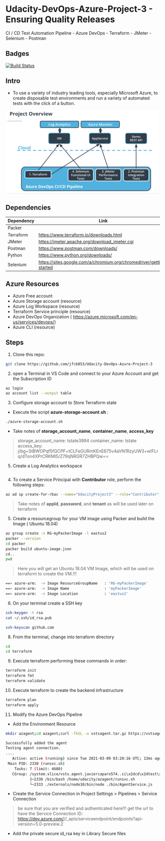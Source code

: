 # Udacity-DevOps-Azure-Project-3 - Ensuring Quality Releases
CI / CD Test Automation Pipeline - Azure DevOps - Terraform - JMeter -Selenium - Postman


## Badges

[![Build Status](https://dev.azure.com/javiercaparo574/udacity-project-3/_apis/build/status/jfcb853.Udacity-DevOps-Azure-Project-3%20(2)?branchName=main)](https://dev.azure.com/javiercaparo574/udacity-project-3/_build/latest?definitionId=17&branchName=main)

## Intro

* To use  a variety of industry leading tools, especially Microsoft Azure, to create disposable test environments and run a variety of automated tests with the click of a button.

![intro.png](./images/intro.png)

## Dependencies
| Dependency | Link |
| ------ | ------ |
| Packer | |
| Terraform | https://www.terraform.io/downloads.html |
| JMeter |  https://jmeter.apache.org/download_jmeter.cgi|
| Postman | https://www.postman.com/downloads/ |
| Python | https://www.python.org/downloads/ |
| Selenium | https://sites.google.com/a/chromium.org/chromedriver/getting-started |
 

## Azure Resources
 - Azure Free account  
 - Azure Storage account (resource)
 - Azure Log Workspace (resource)
 - Terraform Service principle (resource)
 - Azure DevOps Organization ( https://azure.microsoft.com/en-us/services/devops/)
 - Azure CLI (resource)

## Steps

1. Clone this repo:

```sh
git clone https://github.com/jfcb853/Udacity-DevOps-Azure-Project-3
```

2. open a Terminal in VS Code and connect to your Azure Account and get the Subscription ID

```bash
az login 
az account list --output table
```

3. Configure storage account to Store Terraform state

* Execute the script **azure-storage-account.sh** :

```bash
./azure-storage-account.sh
```

* Take notes of **storage_account_name**, **container_name**, **access_key**

> storage_account_name: tstate3994
> container_name: tstate
> access_key: j/bg+StBWOPqf5fQCPF+tCLFeGURmKEnE675v4aVN1RzyUW3+wlFLrq/dTon4XPrCRKMl5/Z79qNRGR7ZHBPQw==

5. Create a Log Analytics workspace

```bash

```

4. To create a  Service Principal with **Contributor** role, perform the following steps:

```bash
az ad sp create-for-rbac --name="UdacityProject3" --role="Contributor" 
```

> Take notes of **appId**, **password**, and **tenant** as will be used later on terraform

5. Create a resourcegroup for your VM image using Packer and build the Image ( Ubuntu 18.04)

```bash
az group create -n RG-myPackerImage -l eastus2
packer --version
cd packer
packer build ubuntu-image.json
cd..
pwd
```

> Here you will get an Ubuntu 18.04 VM Image, which will be used on terraform to create the VM.!!!

```bash
==> azure-arm:  -> Image ResourceGroupName   : 'RG-myPackerImage'
==> azure-arm:  -> Image Name                : 'myPackerImage'
==> azure-arm:  -> Image Location            : 'eastus2'
```

6.  On your terminal create a SSH key

```bash
ssh-keygen -t rsa
cat ~/.ssh/id_rsa.pub
```

```bash
ssh-keyscan github.com
```

8. From the terminal, change into terraform directory

```bash
cd
cd terraform
```

9. Execute terraform performing these commands in order:

```bash
terraform init
terraform fmt
terraform validate

```

10. Execute terraform to create the backend infrastructure

```bash
terraform plan 
terraform apply
```

11. Modify the Azure DevOps Pipeline

* Add the Environment Resource

```bash
mkdir azagent;cd azagent;curl -fkSL -o vstsagent.tar.gz https://vstsagentpackage.azureedge.net/agent/2.183.1/vsts-agent-linux-x64-2.183.1.tar.gz;tar -zxvf vstsagent.tar.gz; if [ -x "$(command -v systemctl)" ]; then ./config.sh --environment --environmentname "TESTING" --acceptteeeula --agent $HOSTNAME --url https://dev.azure.com/javiercaparo574/ --work _work --projectname 'udacity-project-3' --auth PAT --token ngxxtqxo3viuio3qjt4mex3soe5v4nsxq7ehkskoe4gh6s6ecg7q --runasservice; sudo ./svc.sh install; sudo ./svc.sh start; else ./config.sh --environment --environmentname "TESTING" --acceptteeeula --agent $HOSTNAME --url https://dev.azure.com/javiercaparo574/ --work _work --projectname 'udacity-project-3' --auth PAT --token ngxxtqxo3viuio3qjt4mex3soe5v4nsxq7ehkskoe4gh6s6ecg7q; ./run.sh; fi
```

```bash
Successfully added the agent
Testing agent connection.
....
   Active: active (running) since Tue 2021-03-09 03:20:16 UTC; 13ms ago
 Main PID: 2330 (runsvc.sh)
    Tasks: 7 (limit: 4680)
   CGroup: /system.slice/vsts.agent.javiercaparo574..ci\x2dcd\x2dtest\x2dautomation.service
           ├─2330 /bin/bash /home/udacity/azagent/runsvc.sh
           └─2333 ./externals/node10/bin/node ./bin/AgentService.js

```

* Create the Service Connection  in Project Settings > Pipelines > Service Connection

> be sure that you are verified and authenticated here!!!
> get the url to have the Service Connection ID:
https://dev.azure.com/<organiztion>/<project>/_apis/serviceendpoint/endpoints?api-version=5.0-preview.2
 
* Add the private secure id_rsa key in Library Secure files

